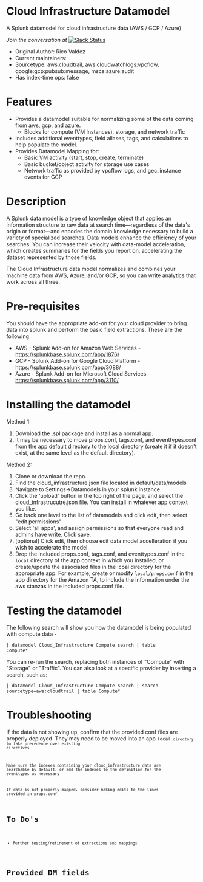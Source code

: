 Cloud Infrastructure Datamodel
==========

A Splunk datamodel for cloud infrastructure data (AWS / GCP / Azure)

*Join the conversation at* [![Slack Status](https://img.shields.io/badge/slack-@splunk/security-yellow.svg?logo=slack)](https://splunk-usergroups.slack.com/signup)

- Original Author: Rico Valdez
- Current maintainers:
- Sourcetype: aws:cloudtrail, aws:cloudwatchlogs:vpcflow, google:gcp:pubsub:message, mscs:azure:audit
- Has index-time ops: false



# Features
* Provides a datamodel suitable for normalizing some of the data coming from aws, gcp, and azure. 
	* Blocks for compute (VM Instances), storage, and network traffic
* Includes additional eventtypes, field aliases, tags, and calculations to help populate the model.
* Provides Datamodel Mapping for:
	* Basic VM activity (start, stop, create, terminate)
	* Basic bucket/object activity for storage use cases
	* Network traffic as provided by vpcflow logs, and gec_instance events for GCP


# Description

A Splunk data model is a type of knowledge object that applies an information structure to raw data at search time—regardless of the data's origin or format—and encodes the domain knowledge necessary to build a variety of specialized searches. Data models enhance the efficiency of your searches. You can increase their velocity with data-model acceleration, which creates summaries for the fields you report on, accelerating the dataset represented by those fields. 

The Cloud Infrastructure data model normalizes and combines your machine data from AWS, Azure, and/or GCP, so you can write analytics that work across all three.


# Pre-requisites

You should have the appropriate add-on for your cloud provider to bring data into splunk and perform the basic field extractions. These are the following

* AWS - Splunk Add-on for Amazon Web Services - https://splunkbase.splunk.com/app/1876/
* GCP - Splunk Add-on for Google Cloud Platform - https://splunkbase.splunk.com/app/3088/
* Azure - Splunk Add-on for Microsoft Cloud Services - https://splunkbase.splunk.com/app/3110/


# Installing the datamodel 

Method 1:

1. Download the .spl package and install as a normal app.
2. It may be necessary to move props.conf, tags.conf, and eventtypes.conf from the app default directory to the local directory (create it if it doesn't exist, at the same level as the default directory).


Method 2:

1. Clone or download the repo. 
2. Find the cloud_infrastructure.json file located in default/data/models
3. Navigate to Settings->Datamodels in your splunk instance
4. Click the 'upload' button in the top right of the page, and select the cloud_infrastrucutre.json file. You can install in whatever app context you like. 
5. Go back one level to the list of datamodels and click edit, then select "edit permissions"
6. Select 'all apps', and assign permissions so that everyone read and admins have write. Click save.
7. [optional] Click edit, then choose edit data model accelleration if you wish to accelerate the model. 
8. Drop the included props.conf, tags.conf, and eventtypes.conf in the <code>local</code> directory of the app context in which you installed, or create/update the associated files in the lcoal directory for the appropriate app. For example, create or modify <code>local/props.conf</code> in the app directory for the Amazon TA, to include the information under the aws stanzas in the included props.conf file.


# Testing the datamodel

The following search will show you how the datamodel is being populated with compute data -

<code>| datamodel Cloud_Infrastructure Compute search | table Compute*</code>

You can re-run the search, replacing both instances of "Compute" with "Storage" or "Traffic". You can also look at a specific provider by inserting a search, such as:

<code>| datamodel Cloud_Infrastructure Compute search | search sourcetype=aws:cloudtrail | table Compute*</code>


# Troubleshooting
If the data is not showing up, confirm that the provided conf files are properly deployed. They may need to be moved into an app <code>local<code> directory to take precedence over existing directives

Make sure the indexes containing your cloud_infrastructure data are searchable by default, or add the indexes to the definition for the eventtypes as necessary

If data is not properly mapped, consider making edits to the lines provided in props.conf

# To Do's
* Further testing/refinement of extractions and mappings


# Provided DM fields

<table here>
